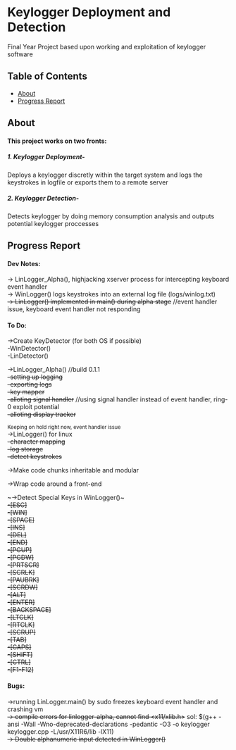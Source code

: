 # Keylogger Deployment and Detection
Final Year Project based upon working and exploitation of keylogger software

## Table of Contents

- [About](#about)
- [Progress Report](#progress)


## About <a name = "about"></a>

#### This project works on two fronts:
##### 1. Keylogger Deployment-
Deploys a keylogger discretly within the target system and logs the keystrokes in logfile or exports them to a remote server
            
##### 2. Keylogger Detection-
Detects keylogger by doing memory consumption analysis and outputs potential keylogger proccesses


## Progress Report <a name = "progress"></a>

#### Dev Notes:
-> LinLogger_Alpha(), highjacking xserver process for intercepting keyboard event handler                    
-> WinLogger() logs keystrokes into an external log file (logs/winlog.txt)                  
~~-> LinLogger() implemented in main() during alpha stage~~ //event handler issue, keyboard event handler not responding                          


#### To Do:                   
->Create KeyDetector (for both OS if possible)            
        -WinDetector()                              
        -LinDetector()                               

->LinLogger_Alpha() //build 0.1.1                                       
            ~~-setting up logging~~                                             
            ~~-exporting logs~~                                                                   
            ~~-key mapper~~                        
            ~~-alloting signal handler~~ //using signal handler instead of event handler, ring-0 exploit potential                     
            ~~-alloting display tracker~~                                                                             

<sub>Keeping on hold right now, event handler issue</sub>                             
->LinLogger() for linux                
            ~~-character mapping~~           
            ~~-log storage~~      
            ~~-detect keystrokes~~              


->Make code chunks inheritable and modular      

->Wrap code around a front-end      

~->Detect Special Keys in WinLogger()~               
            ~~-[ESC]~~          
            ~~-[WIN]~~          
            ~~-[SPACE]~~      
            ~~-[INS]~~         
            ~~-[DEL]~~         
            ~~-[END]~~        
            ~~-[PGUP]~~        
            ~~-[PGDW]~~       
            ~~-[PRTSCR]~~   
            ~~-[SCRLK]~~                
            ~~-[PAUBRK]~~    
            ~~-[SCRDW]~~                
            ~~-[ALT]~~              
            ~~-[ENTER]~~                    
            ~~-[BACKSPACE]~~              
            ~~-[LTCLK]~~                     
            ~~-[RTCLK]~~                     
            ~~-[SCRUP]~~                     
            ~~-[TAB]~~              
            ~~-[CAPS]~~                         
            ~~-[SHIFT]~~                       
            ~~-[CTRL]~~                             
            ~~-[F1-F12]~~              
#### Bugs:                                                                         
->running LinLogger.main() by sudo freezes keyboard event handler and crashing vm                                             
~~-> compile errors for linlogger-alpha, cannot find <x11/xlib.h>~~ sol: $(g++ -ansi -Wall -Wno-deprecated-declarations -pedantic -O3 -o keylogger keylogger.cpp -L/usr/X11R6/lib -lX11)                
~~-> Double alphanumeric input detected in WinLogger()~~  